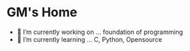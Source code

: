  
# GM's Home
- 🔭 I’m currently working on ... foundation of programming
- 🌱 I’m currently learning ... C, Python, Opensource
